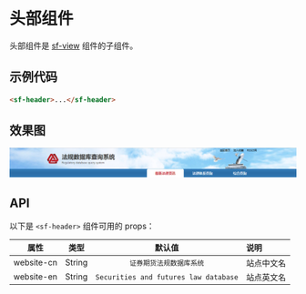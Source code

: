 # 头部组件
头部组件是 [sf-view](./view.html) 组件的子组件。

## 示例代码

```html
<sf-header>...</sf-header>
```

## 效果图

![preview](./media/header.png)

## API
以下是 `<sf-header>` 组件可用的 props：

| 属性 | 类型 | 默认值 | 说明 |
| :---: | :---: | :---: | :--- |
| website-cn | String | `证券期货法规数据库系统` | 站点中文名 |
| website-en | String | `Securities and futures law database` | 站点英文名 |